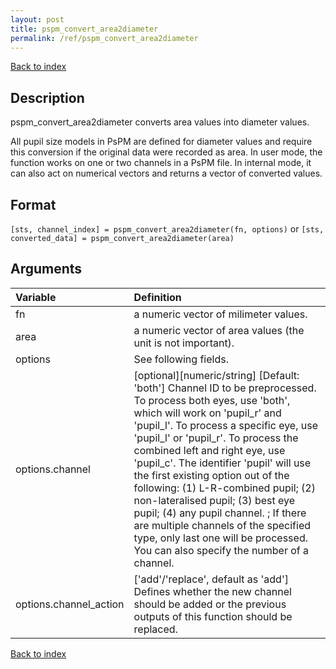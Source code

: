 ```yaml
---
layout: post
title: pspm_convert_area2diameter
permalink: /ref/pspm_convert_area2diameter
---
```


[Back to index](/PsPM/ref/)

## Description

pspm_convert_area2diameter converts area values into diameter values.

All pupil size models in PsPM are defined for diameter values and require this conversion if the original data were recorded as area. In user mode, the function works on one or two channels in a PsPM file. In internal mode, it can also act on numerical vectors and returns a vector of converted values. 


## Format

`[sts, channel_index] = pspm_convert_area2diameter(fn, options)` or
`[sts, converted_data] = pspm_convert_area2diameter(area)`


## Arguments

| Variable | Definition |
|:--|:--|
| fn | a numeric vector of milimeter values. |
| area | a numeric vector of area values (the unit is not important). |
| options | See following fields. |
| options.channel | [optional][numeric/string] [Default: 'both'] Channel ID to be preprocessed. To process both eyes, use 'both', which will work on 'pupil_r' and 'pupil_l'. To process a specific eye, use 'pupil_l' or 'pupil_r'. To process the combined left and right eye, use 'pupil_c'. The identifier 'pupil' will use the first existing option out of the following: (1) L-R-combined pupil; (2) non-lateralised pupil; (3) best eye pupil; (4) any pupil channel. ; If there are multiple channels of the specified type, only last one will be processed. You can also specify the number of a channel. |
| options.channel_action | ['add'/'replace', default as 'add'] Defines whether the new channel should be added or the previous outputs of this function should be replaced. |

[Back to index](/PsPM/ref/)
